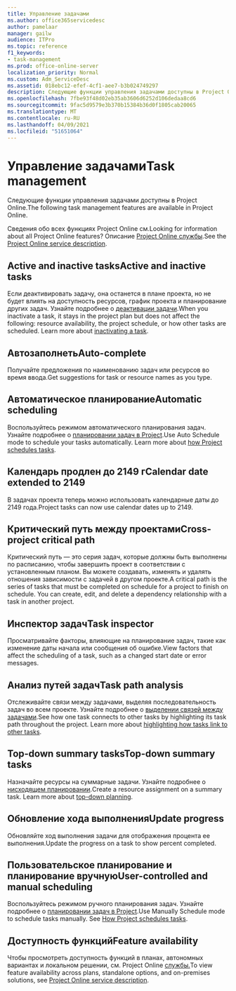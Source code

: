 ```yaml
---
title: Управление задачами
ms.author: office365servicedesc
author: pamelaar
manager: gailw
audience: ITPro
ms.topic: reference
f1_keywords:
- task-management
ms.prod: office-online-server
localization_priority: Normal
ms.custom: Adm_ServiceDesc
ms.assetid: 018ebc12-efef-4cf1-aee7-b3b024749297
description: Следующие функции управления задачами доступны в Project Online.
ms.openlocfilehash: 7fbe93f48d02eb35ab3606d6252d106dedaa8cd6
ms.sourcegitcommit: 9fac5d9579e3b370b15384b36d0f1805cab20065
ms.translationtype: MT
ms.contentlocale: ru-RU
ms.lasthandoff: 04/09/2021
ms.locfileid: "51651064"
---
```

# <a name="task-management"></a><span data-ttu-id="d21cc-103">Управление задачами</span><span class="sxs-lookup"><span data-stu-id="d21cc-103">Task management</span></span>

<span data-ttu-id="d21cc-104">Следующие функции управления задачами доступны в Project Online.</span><span class="sxs-lookup"><span data-stu-id="d21cc-104">The following task management features are available in Project Online.</span></span>
  
<span data-ttu-id="d21cc-105">Сведения обо всех функциях Project Online см.</span><span class="sxs-lookup"><span data-stu-id="d21cc-105">Looking for information about all Project Online features?</span></span> <span data-ttu-id="d21cc-106">Описание [Project Online службы](project-online-service-description.md).</span><span class="sxs-lookup"><span data-stu-id="d21cc-106">See the [Project Online service description](project-online-service-description.md).</span></span>
  
## <a name="active-and-inactive-tasks"></a><span data-ttu-id="d21cc-107">Active and inactive tasks</span><span class="sxs-lookup"><span data-stu-id="d21cc-107">Active and inactive tasks</span></span>

<span data-ttu-id="d21cc-p102">Если деактивировать задачу, она останется в плане проекта, но не будет влиять на доступность ресурсов, график проекта и планирование других задач. Узнайте подробнее о [деактивации задачи](https://go.microsoft.com/fwlink/p/?LinkId=271335).</span><span class="sxs-lookup"><span data-stu-id="d21cc-p102">When you inactivate a task, it stays in the project plan but does not affect the following: resource availability, the project schedule, or how other tasks are scheduled. Learn more about [inactivating a task](https://go.microsoft.com/fwlink/p/?LinkId=271335).</span></span>
  
## <a name="auto-complete"></a><span data-ttu-id="d21cc-110">Автозаполнеть</span><span class="sxs-lookup"><span data-stu-id="d21cc-110">Auto-complete</span></span>

<span data-ttu-id="d21cc-111">Получайте предложения по наименованию задач или ресурсов во время ввода.</span><span class="sxs-lookup"><span data-stu-id="d21cc-111">Get suggestions for task or resource names as you type.</span></span> 
  
## <a name="automatic-scheduling"></a><span data-ttu-id="d21cc-112">Автоматическое планирование</span><span class="sxs-lookup"><span data-stu-id="d21cc-112">Automatic scheduling</span></span>

<span data-ttu-id="d21cc-p103">Воспользуйтесь режимом автоматического планирования задач. Узнайте подробнее о [планировании задач в Project](https://go.microsoft.com/fwlink/p/?LinkId=271331).</span><span class="sxs-lookup"><span data-stu-id="d21cc-p103">Use Auto Schedule mode to schedule your tasks automatically. Learn more about [how Project schedules tasks](https://go.microsoft.com/fwlink/p/?LinkId=271331).</span></span> 
  
## <a name="calendar-date-extended-to-2149"></a><span data-ttu-id="d21cc-115">Календарь продлен до 2149 г</span><span class="sxs-lookup"><span data-stu-id="d21cc-115">Calendar date extended to 2149</span></span>

<span data-ttu-id="d21cc-116">В задачах проекта теперь можно использовать календарные даты до 2149 года.</span><span class="sxs-lookup"><span data-stu-id="d21cc-116">Project tasks can now use calendar dates up to 2149.</span></span> 
  
## <a name="cross-project-critical-path"></a><span data-ttu-id="d21cc-117">Критический путь между проектами</span><span class="sxs-lookup"><span data-stu-id="d21cc-117">Cross-project critical path</span></span>

<span data-ttu-id="d21cc-p104">Критический путь — это серия задач, которые должны быть выполнены по расписанию, чтобы завершить проект в соответствии с установленным планом. Вы можете создавать, изменять и удалять отношения зависимости с задачей в другом проекте.</span><span class="sxs-lookup"><span data-stu-id="d21cc-p104">A critical path is the series of tasks that must be completed on schedule for a project to finish on schedule. You can create, edit, and delete a dependency relationship with a task in another project.</span></span> 
  
## <a name="task-inspector"></a><span data-ttu-id="d21cc-120">Инспектор задач</span><span class="sxs-lookup"><span data-stu-id="d21cc-120">Task inspector</span></span>

<span data-ttu-id="d21cc-121">Просматривайте факторы, влияющие на планирование задач, такие как изменение даты начала или сообщения об ошибке.</span><span class="sxs-lookup"><span data-stu-id="d21cc-121">View factors that affect the scheduling of a task, such as a changed start date or error messages.</span></span>
  
## <a name="task-path-analysis"></a><span data-ttu-id="d21cc-122">Анализ путей задач</span><span class="sxs-lookup"><span data-stu-id="d21cc-122">Task path analysis</span></span>

<span data-ttu-id="d21cc-p105">Отслеживайте связи между задачами, выделяя последовательность задач во всем проекте. Узнайте подробнее о [выделении связей между задачами](https://go.microsoft.com/fwlink/p/?LinkId=271345).</span><span class="sxs-lookup"><span data-stu-id="d21cc-p105">See how one task connects to other tasks by highlighting its task path throughout the project. Learn more about [highlighting how tasks link to other tasks](https://go.microsoft.com/fwlink/p/?LinkId=271345).</span></span>
  
## <a name="top-down-summary-tasks"></a><span data-ttu-id="d21cc-125">Top-down summary tasks</span><span class="sxs-lookup"><span data-stu-id="d21cc-125">Top-down summary tasks</span></span>

<span data-ttu-id="d21cc-p106">Назначайте ресурсы на суммарные задачи. Узнайте подробнее о [нисходящем планировании](https://go.microsoft.com/fwlink/p/?LinkId=271333).</span><span class="sxs-lookup"><span data-stu-id="d21cc-p106">Create a resource assignment on a summary task. Learn more about [top-down planning](https://go.microsoft.com/fwlink/p/?LinkId=271333).</span></span>
  
## <a name="update-progress"></a><span data-ttu-id="d21cc-128">Обновление хода выполнения</span><span class="sxs-lookup"><span data-stu-id="d21cc-128">Update progress</span></span>

<span data-ttu-id="d21cc-129">Обновляйте ход выполнения задачи для отображения процента ее выполнения.</span><span class="sxs-lookup"><span data-stu-id="d21cc-129">Update the progress on a task to show percent completed.</span></span>
  
## <a name="user-controlled-and-manual-scheduling"></a><span data-ttu-id="d21cc-130">Пользовательское планирование и планирование вручную</span><span class="sxs-lookup"><span data-stu-id="d21cc-130">User-controlled and manual scheduling</span></span>

<span data-ttu-id="d21cc-p107">Воспользуйтесь режимом ручного планирования задач. Узнайте подробнее о [планировании задач в Project](https://go.microsoft.com/fwlink/p/?LinkId=271331).</span><span class="sxs-lookup"><span data-stu-id="d21cc-p107">Use Manually Schedule mode to schedule tasks manually. See [How Project schedules tasks](https://go.microsoft.com/fwlink/p/?LinkId=271331).</span></span>
  
## <a name="feature-availability"></a><span data-ttu-id="d21cc-133">Доступность функций</span><span class="sxs-lookup"><span data-stu-id="d21cc-133">Feature availability</span></span>

<span data-ttu-id="d21cc-134">Чтобы просмотреть доступность функций в планах, автономных вариантах и локальном решении, см. Project Online [службы.](project-online-service-description.md)</span><span class="sxs-lookup"><span data-stu-id="d21cc-134">To view feature availability across plans, standalone options, and on-premises solutions, see [Project Online service description](project-online-service-description.md).</span></span>
  